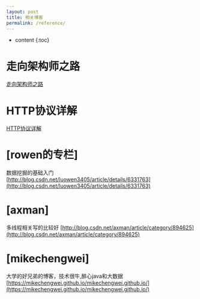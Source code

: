 ```yaml
---
layout: post
title: 相关博客
permalink: /reference/
---
```


* content
{:toc}


走向架构师之路
=====================
[走向架构师之路](http://blog.csdn.net/cutesource/article/details/4901506)

HTTP协议详解
=====================
[HTTP协议详解](http://www.jmarshall.com/easy/http/)

[rowen的专栏]
=====================
数据挖掘的基础入门
[http://blog.csdn.net/luowen3405/article/details/6331763](http://blog.csdn.net/luowen3405/article/details/6331763)

[axman]
=====================
多线程相关写的比较好
[http://blog.csdn.net/axman/article/category/894625](http://blog.csdn.net/axman/article/category/894625)

[mikechengwei]
=====================
大学的好兄弟的博客，技术很牛,醉心java和大数据
[https://mikechengwei.github.io/mikechengwei.github.io/](https://mikechengwei.github.io/mikechengwei.github.io/)
